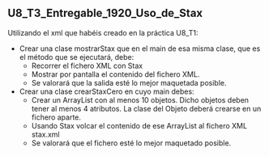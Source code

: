 ## U8_T3_Entregable_1920_Uso_de_Stax

Utilizando el xml que habéis creado en la práctica U8_T1:

* Crear una clase mostrarStax que en el main de esa misma clase, que es el método que se ejecutará, debe:
	* Recorrer el fichero XML con Stax
	* Mostrar por pantalla el contenido del fichero XML.
	* Se valorará que la salida esté lo mejor maquetada posible.
* Crear una clase crearStaxCero en cuyo main debes:
	* Crear un ArrayList con al menos 10 objetos. Dicho objetos deben tener al menos 4 atributos. La clase del Objeto deberá crearse en un fichero aparte.
	* Usando Stax volcar el contenido de ese ArrayList al fichero XML stax.xml
	* Se valorará que el fichero esté lo mejor maquetado posible.